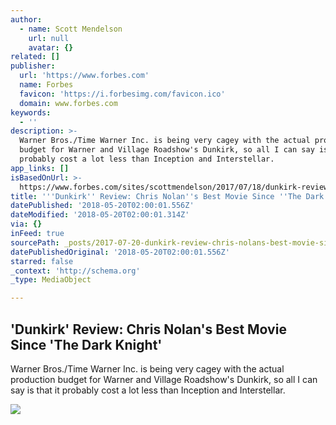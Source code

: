 ```yaml
---
author:
  - name: Scott Mendelson
    url: null
    avatar: {}
related: []
publisher:
  url: 'https://www.forbes.com'
  name: Forbes
  favicon: 'https://i.forbesimg.com/favicon.ico'
  domain: www.forbes.com
keywords:
  - ''
description: >-
  Warner Bros./Time Warner Inc. is being very cagey with the actual production
  budget for Warner and Village Roadshow's Dunkirk, so all I can say is that it
  probably cost a lot less than Inception and Interstellar.
app_links: []
isBasedOnUrl: >-
  https://www.forbes.com/sites/scottmendelson/2017/07/18/dunkirk-review-chris-nolans-best-movie-since-the-dark-knight/amp/
title: '''Dunkirk'' Review: Chris Nolan''s Best Movie Since ''The Dark Knight'''
datePublished: '2018-05-20T02:00:01.556Z'
dateModified: '2018-05-20T02:00:01.314Z'
via: {}
inFeed: true
sourcePath: _posts/2017-07-20-dunkirk-review-chris-nolans-best-movie-since-the-dark-k.md
datePublishedOriginal: '2018-05-20T02:00:01.556Z'
starred: false
_context: 'http://schema.org'
_type: MediaObject

---
```

<article style=""><h1>'Dunkirk' Review: Chris Nolan's Best Movie Since 'The Dark Knight'</h1><p>Warner Bros./Time Warner Inc. is being very cagey with the actual production budget for Warner and Village Roadshow's Dunkirk, so all I can say is that it probably cost a lot less than Inception and Interstellar.</p><img src="https://blogs-images.forbes.com/scottmendelson/files/2017/07/MV5BMTY4NTk5OTE1MF5BMl5BanBnXkFtZTgwMDgyNDY4MjI@._V1_SX1777_CR001777744_AL_-1200x675.jpg?width=640&amp;height=434" /></article>